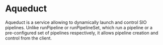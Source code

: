 # Aqueduct

Aqueduct is a service allowing to dynamically launch and control SIO pipelines. Unlike runPipeline or runPipelineSet, which run a pipeline or a pre-configured set of pipelines respectively, it allows pipeline creation and control from the client.
